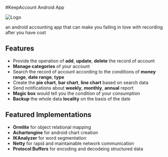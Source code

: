 #KeepAccount Android App 

![Logo](http://files.softicons.com/download/business-icons/financial-accounting-icons-by-artistsvalley/png/128x128/Hot/Abacus.png "Logo")

an android accounting app that can make you failing in love with recording after you have cost

Features
--------
- Provide the operation of **add**, **update**, **delete** the record of account
- **Manage categories** of your account
- Search the record of account according to the conditions of **money range**, **date range**, **type**
- Create the **pie chart**, **bar chart**, **line chart** based on search data 
- Send notifications about **weekly**, **monthly**, **annual** report
- **Magic box** would tell you the condition of your consumption  
- **Backup** the whole data **locality** on the basis of the date

Featured Implementations
--------
- **Ormlite** for object relational mapping
- **Achartengine** for android chart creation 
- **IKAnalyzer** for word segmentation
- **Netty** for rapid and maintainable network communication
- **Protocol Buffers** for encoding and decodeing structured data